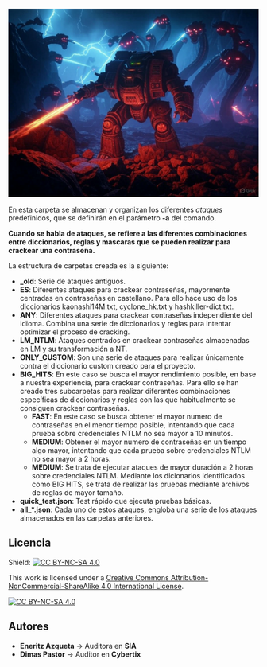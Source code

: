 ![image](../docs/robot2.jpg)

En esta carpeta se almacenan y organizan los diferentes *ataques* predefinidos, que se definirán en el parámetro **-a** del comando.


**Cuando se habla de ataques, se refiere a las diferentes combinaciones entre diccionarios, reglas y mascaras que se pueden realizar para crackear una contraseña.**


La estructura de carpetas creada es la siguiente:
* **_old**: Serie de ataques antiguos.
* **ES**: Diferentes ataques para crackear contraseñas, mayormente centradas en contraseñas en castellano. Para ello hace uso de los diccionarios kaonashi14M.txt, cyclone_hk.txt y hashkiller-dict.txt.
* **ANY**: Diferentes ataques para crackear contraseñas independiente del idioma. Combina una serie de diccionarios y reglas para intentar optimizar el proceso de cracking.
* **LM_NTLM**: Ataques centrados en crackear contraseñas almacenadas en LM y su transformación a NT.
* **ONLY_CUSTOM**: Son una serie de ataques para realizar únicamente contra el diccionario custom creado para el proyecto.
* **BIG_HITS**: En este caso se busca el mayor rendimiento posible, en base a nuestra experiencia, para crackear contraseñas. Para ello se han creado tres subcarpetas para realizar diferentes combinaciones específicas de diccionarios y reglas con las que habitualmente se consiguen crackear contraseñas.
    * **FAST**: En este caso se busca obtener el mayor numero de contraseñas en el menor tiempo posible, intentando que cada prueba sobre credenciales NTLM no sea mayor a 10 minutos.
    * **MEDIUM**: Obtener el mayor numero de contraseñas en un tiempo algo mayor, intentando que cada prueba sobre credenciales NTLM no sea mayor a 2 horas.
    * **MEDIUM**: Se trata de ejecutar ataques de mayor duración a 2 horas sobre credenciales NTLM. Mediante los dicionarios identificados como BIG HITS, se trata de realizar las pruebas mediante archivos de reglas de mayor tamaño.
* **quick_test.json**: Test rápido que ejecuta pruebas básicas.
* **all_*.json**: Cada uno de estos ataques, engloba una serie de los ataques almacenados en las carpetas anteriores.



## Licencia

Shield: [![CC BY-NC-SA 4.0][cc-by-nc-sa-shield]][cc-by-nc-sa]

This work is licensed under a
[Creative Commons Attribution-NonCommercial-ShareAlike 4.0 International License][cc-by-nc-sa].

[![CC BY-NC-SA 4.0][cc-by-nc-sa-image]][cc-by-nc-sa]

[cc-by-nc-sa]: http://creativecommons.org/licenses/by-nc-sa/4.0/
[cc-by-nc-sa-image]: https://licensebuttons.net/l/by-nc-sa/4.0/88x31.png
[cc-by-nc-sa-shield]: https://img.shields.io/badge/License-CC%20BY--NC--SA%204.0-lightgrey.svg
## 

## Autores
* **Eneritz Azqueta** → Auditora en **SIA**
* **Dimas Pastor** → Auditor en **Cybertix**
